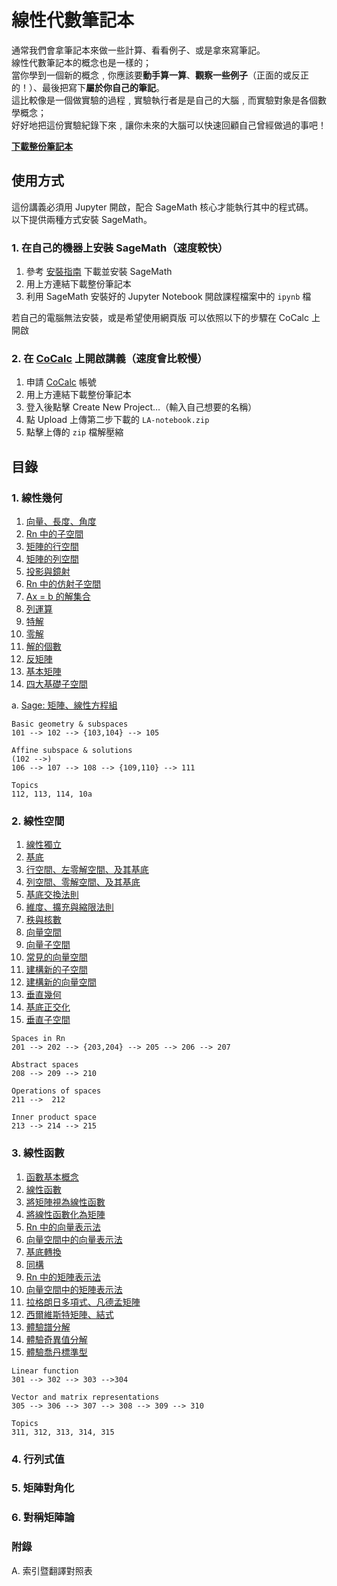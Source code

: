 # 線性代數筆記本

通常我們會拿筆記本來做一些計算、看看例子、或是拿來寫筆記。  
線性代數筆記本的概念也是一樣的；  
當你學到一個新的概念﹐你應該要**動手算一算**、**觀察一些例子**（正面的或反正的！）、最後把寫下**屬於你自己的筆記**。  
這比較像是一個做實驗的過程﹐實驗執行者是是自己的大腦﹐而實驗對象是各個數學概念；  
好好地把這份實驗紀錄下來﹐讓你未來的大腦可以快速回顧自己曾經做過的事吧！  

**[下載整份筆記本](https://github.com/jephianlin/LA-notebook/releases/download/v0.1/LA-notebook.zip)**

## 使用方式

這份講義必須用 Jupyter 開啟，配合 SageMath 核心才能執行其中的程式碼。  
以下提供兩種方式安裝 SageMath。

### 1. 在自己的機器上安裝 SageMath（速度較快）

1. 參考 [安裝指南](https://docs.google.com/document/d/1CXc1Aw8qA_jpN2mar-i7Ik3jB3fswXYkGp9ww4Rb_QU/edit?usp=sharing) 下載並安裝 SageMath
2. 用上方連結下載整份筆記本
3. 利用 SageMath 安裝好的 Jupyter Notebook 開啟課程檔案中的 `ipynb` 檔

若自己的電腦無法安裝，或是希望使用網頁版
可以依照以下的步驟在 CoCalc 上開啟

### 2. 在 [CoCalc](https://cocalc.com/app) 上開啟講義（速度會比較慢）

1. 申請 [CoCalc](https://cocalc.com/app) 帳號
2. 用上方連結下載整份筆記本
3. 登入後點擊 Create New Project…（輸入自己想要的名稱）
4. 點 Upload 上傳第二步下載的 `LA-notebook.zip`
5. 點擊上傳的 `zip` 檔解壓縮


## 目錄

### 1. 線性幾何

1. [向量、長度、角度](101-Vector-length-angle.ipynb)
2. [Rn 中的子空間](102-Subspaces-in-Rn.ipynb)
3. [矩陣的行空間](103-Column-space-of-a-matrix.ipynb)
4. [矩陣的列空間](104-Row-space-of-a-matrix.ipynb)
5. [投影與鏡射](105-Projection-and-reflection.ipynb)
6. [Rn 中的仿射子空間](106-Affine-subspaces-in-Rn.ipynb)
7. [Ax = b 的解集合](107-Solution-set-of-Ax-=-b.ipynb)
8. [列運算](108-Row-operations.ipynb)
9. [特解](109-Finding-a-particular-solution.ipynb)
10. [零解](110-Finding-the-homogeneous-solutions.ipynb)
11. [解的個數](111-Number-of-solutions.ipynb)
12. [反矩陣](112-Matrix-inverse.ipynb)
13. [基本矩陣](113-Elementary-matrices.ipynb)
14. [四大基礎子空間](114-Four-fundamental-subspaces.ipynb)

a. [Sage: 矩陣、線性方程組](1aa-Sage-Matrices-and-linear-equations.ipynb)

```
Basic geometry & subspaces
101 --> 102 --> {103,104} --> 105

Affine subspace & solutions
(102 -->)
106 --> 107 --> 108 --> {109,110} --> 111

Topics
112, 113, 114, 10a
```


### 2. 線性空間

1. [線性獨立](201-Linear-independence.ipynb)
2. [基底](202-Basis.ipynb)
3. [行空間、左零解空間、及其基底](203-Column-space-left-kernel-and-their-bases.ipynb)
4. [列空間、零解空間、及其基底](204-Row-space-kernel-and-their-bases.ipynb)
5. [基底交換法則](205-Basis-exchange-lemma.ipynb)
6. [維度、擴充與縮限法則](206-Dimension-expanding-and-shrinking-lemmas.ipynb)
7. [秩與核數](207-Rank-and-nullity.ipynb)
8. [向量空間](208-Vector-space.ipynb)
9. [向量子空間](209-Subspaces-in-a-vector-space.ipynb)
10. [常見的向量空間](210-Common-vector-spaces.ipynb)
11. [建構新的子空間](211-Constructing-new-subspaces.ipynb)
12. [建構新的向量空間](212-Constructing-new-vector-spaces.ipynb)
13. [垂直幾何](213-Orthogonal-geometry.ipynb)
14. [基底正交化](214-Gram--Schmidt-orthogonalization.ipynb)
15. [垂直子空間](215-Direct-sum-of-orthogonal-subspaces.ipynb)

```
Spaces in Rn
201 --> 202 --> {203,204} --> 205 --> 206 --> 207

Abstract spaces
208 --> 209 --> 210

Operations of spaces
211 -->  212

Inner product space
213 --> 214 --> 215
```


### 3. 線性函數

1. [函數基本概念](301-Function-basics.ipynb)
2. [線性函數](302-Linear-function.ipynb)
3. [將矩陣視為線性函數](303-Matrix-as-a-linear-function.ipynb)
4. [將線性函數化為矩陣](304-Linear-function-as-a-matrix.ipynb)
5. [Rn 中的向量表示法](305-Vector-representation-in-Rn.ipynb)
6. [向量空間中的向量表示法](306-Vector-representation-in-a-vector-space.ipynb)
7. [基底轉換](307-Change-of-basis.ipynb)
8. [同構](308-Isomorphism.ipynb)
9. [Rn 中的矩陣表示法](309-Matrix-representation-in-Rn.ipynb)
10. [向量空間中的矩陣表示法](310-Matrix-representation-in-a-vector-space.ipynb)
11. [拉格朗日多項式、凡德孟矩陣](311-Lagrange-polynomials-and-Vandermonde-matrix.ipynb)
12. [西爾維斯特矩陣、結式](312-Sylvester-matrix-and-resultant.ipynb)
13. [體驗譜分解](313-Understanding-the-spectral-decomposition.ipynb)
14. [體驗奇異值分解](314-Understanding-the-singular-value-decomposition.ipynb)
15. [體驗喬丹標準型](315-Understanding-the-Jordan-canonical-form.ipynb)

```
Linear function
301 --> 302 --> 303 -->304

Vector and matrix representations
305 --> 306 --> 307 --> 308 --> 309 --> 310

Topics
311, 312, 313, 314, 315
```

### 4. 行列式值


### 5. 矩陣對角化


### 6. 對稱矩陣論


### 附錄

A. 索引暨翻譯對照表